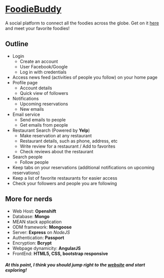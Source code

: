 # [FoodieBuddy](http://webdev2016-shankarvivek.rhcloud.com/project/client/index.html#/ "FoodieBuddy")

A social platform to connect all the foodies across the globe. Get on it [here](http://webdev2016-shankarvivek.rhcloud.com/project/client/index.html#/ "FoodieBuddy") and meet your favorite foodies!

## Outline

+ Login
  - Create an account
  - User Facebook/Google
  - Log in with credentials
+ Access news feed (activities of people you follow) on your home page 
+ Profile page 
  - Account details 
  - Quick view of followers
+ Notifications
  - Upcoming reservations
  - New emails
+ Email service
  - Send emails to people
  - Get emails from people
+ Restaurant Search (Powered by __Yelp__)
  - Make reservation at any restaurant
  - Restaurant details, such as phone, address, etc
  - Write review for a restaurant / Add to favorites
  - Check reviews about the restaurant
+ Search people
  - Follow people
+ Keep tabs on your reservations (additional notifications on upcoming reservations)
+ Keep a list of favorite restaurants for easier access
+ Check your followers and people you are following

## More for nerds

+	Web Host: __Openshift__
+	Database: __Mongo__
+	MEAN stack application
+	ODM framework: __Mongoose__
+	Server: __Express__ on *NodeJS*
+	Authentication: __Passport__
+	Encryption: __Bcrypt__
+	Webpage dynamicity: __AngularJS__
+	FrontEnd: __HTML5, CSS, bootstrap responsive__


##### At this point, I think you should jump right to the [website](http://webdev2016-shankarvivek.rhcloud.com/project/client/index.html#/ "FoodieBuddy") and start exploring!